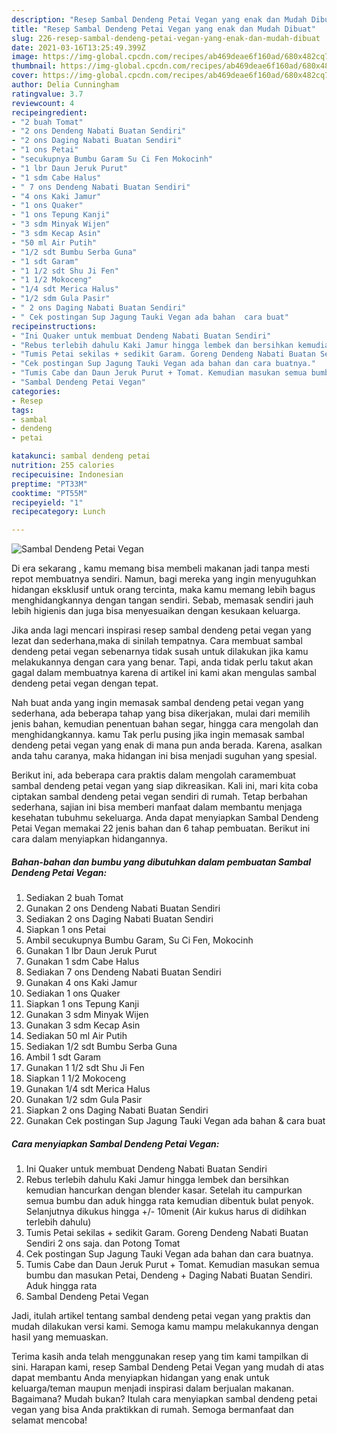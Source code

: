 ```yaml
---
description: "Resep Sambal Dendeng Petai Vegan yang enak dan Mudah Dibuat"
title: "Resep Sambal Dendeng Petai Vegan yang enak dan Mudah Dibuat"
slug: 226-resep-sambal-dendeng-petai-vegan-yang-enak-dan-mudah-dibuat
date: 2021-03-16T13:25:49.399Z
image: https://img-global.cpcdn.com/recipes/ab469deae6f160ad/680x482cq70/sambal-dendeng-petai-vegan-foto-resep-utama.jpg
thumbnail: https://img-global.cpcdn.com/recipes/ab469deae6f160ad/680x482cq70/sambal-dendeng-petai-vegan-foto-resep-utama.jpg
cover: https://img-global.cpcdn.com/recipes/ab469deae6f160ad/680x482cq70/sambal-dendeng-petai-vegan-foto-resep-utama.jpg
author: Delia Cunningham
ratingvalue: 3.7
reviewcount: 4
recipeingredient:
- "2 buah Tomat"
- "2 ons Dendeng Nabati Buatan Sendiri"
- "2 ons Daging Nabati Buatan Sendiri"
- "1 ons Petai"
- "secukupnya Bumbu Garam Su Ci Fen Mokocinh"
- "1 lbr Daun Jeruk Purut"
- "1 sdm Cabe Halus"
- " 7 ons Dendeng Nabati Buatan Sendiri"
- "4 ons Kaki Jamur"
- "1 ons Quaker"
- "1 ons Tepung Kanji"
- "3 sdm Minyak Wijen"
- "3 sdm Kecap Asin"
- "50 ml Air Putih"
- "1/2 sdt Bumbu Serba Guna"
- "1 sdt Garam"
- "1 1/2 sdt Shu Ji Fen"
- "1 1/2 Mokoceng"
- "1/4 sdt Merica Halus"
- "1/2 sdm Gula Pasir"
- " 2 ons Daging Nabati Buatan Sendiri"
- " Cek postingan Sup Jagung Tauki Vegan ada bahan  cara buat"
recipeinstructions:
- "Ini Quaker untuk membuat Dendeng Nabati Buatan Sendiri"
- "Rebus terlebih dahulu Kaki Jamur hingga lembek dan bersihkan kemudian hancurkan dengan blender kasar. Setelah itu campurkan semua bumbu dan aduk hingga rata kemudian dibentuk bulat penyok. Selanjutnya dikukus hingga +/- 10menit (Air kukus harus di didihkan terlebih dahulu)"
- "Tumis Petai sekilas + sedikit Garam. Goreng Dendeng Nabati Buatan Sendiri 2 ons saja. dan Potong Tomat"
- "Cek postingan Sup Jagung Tauki Vegan ada bahan dan cara buatnya."
- "Tumis Cabe dan Daun Jeruk Purut + Tomat. Kemudian masukan semua bumbu dan masukan Petai, Dendeng + Daging Nabati Buatan Sendiri. Aduk hingga rata"
- "Sambal Dendeng Petai Vegan"
categories:
- Resep
tags:
- sambal
- dendeng
- petai

katakunci: sambal dendeng petai 
nutrition: 255 calories
recipecuisine: Indonesian
preptime: "PT33M"
cooktime: "PT55M"
recipeyield: "1"
recipecategory: Lunch

---
```



![Sambal Dendeng Petai Vegan](https://img-global.cpcdn.com/recipes/ab469deae6f160ad/680x482cq70/sambal-dendeng-petai-vegan-foto-resep-utama.jpg)

Di era  sekarang , kamu memang bisa membeli makanan jadi tanpa mesti repot membuatnya sendiri. Namun, bagi mereka yang ingin menyuguhkan hidangan eksklusif untuk orang tercinta, maka kamu memang lebih bagus menghidangkannya dengan tangan sendiri. Sebab, memasak sendiri jauh lebih higienis dan juga bisa menyesuaikan dengan kesukaan keluarga.

Jika anda lagi mencari inspirasi resep sambal dendeng petai vegan yang lezat dan sederhana,maka di sinilah tempatnya. Cara membuat sambal dendeng petai vegan  sebenarnya tidak susah untuk dilakukan jika kamu melakukannya dengan cara yang benar. Tapi, anda tidak perlu takut akan gagal dalam membuatnya 
karena di artikel ini kami akan mengulas sambal dendeng petai vegan dengan tepat.  



Nah buat anda yang ingin memasak sambal dendeng petai vegan yang sederhana, ada beberapa tahap yang bisa dikerjakan, mulai dari memilih jenis bahan, kemudian penentuan bahan segar, hingga cara mengolah dan menghidangkannya. kamu Tak perlu pusing jika ingin memasak sambal dendeng petai vegan yang enak di mana pun anda berada. Karena, asalkan anda  tahu caranya, maka hidangan ini bisa menjadi suguhan yang spesial.

Berikut ini, ada beberapa cara praktis  dalam mengolah caramembuat sambal dendeng petai vegan yang siap dikreasikan. Kali ini, mari kita coba ciptakan sambal dendeng petai vegan sendiri di rumah. Tetap berbahan sederhana, sajian ini bisa memberi manfaat dalam membantu menjaga kesehatan tubuhmu sekeluarga. Anda dapat menyiapkan Sambal Dendeng Petai Vegan memakai 22 jenis bahan dan 6 tahap pembuatan. Berikut ini cara dalam menyiapkan hidangannya.

<!--inarticleads1-->

##### Bahan-bahan dan bumbu yang dibutuhkan dalam pembuatan Sambal Dendeng Petai Vegan:

1. Sediakan 2 buah Tomat
1. Gunakan 2 ons Dendeng Nabati Buatan Sendiri
1. Sediakan 2 ons Daging Nabati Buatan Sendiri
1. Siapkan 1 ons Petai
1. Ambil secukupnya Bumbu Garam, Su Ci Fen, Mokocinh
1. Gunakan 1 lbr Daun Jeruk Purut
1. Gunakan 1 sdm Cabe Halus
1. Sediakan  7 ons Dendeng Nabati Buatan Sendiri
1. Gunakan 4 ons Kaki Jamur
1. Sediakan 1 ons Quaker
1. Siapkan 1 ons Tepung Kanji
1. Gunakan 3 sdm Minyak Wijen
1. Gunakan 3 sdm Kecap Asin
1. Sediakan 50 ml Air Putih
1. Sediakan 1/2 sdt Bumbu Serba Guna
1. Ambil 1 sdt Garam
1. Gunakan 1 1/2 sdt Shu Ji Fen
1. Siapkan 1 1/2 Mokoceng
1. Gunakan 1/4 sdt Merica Halus
1. Gunakan 1/2 sdm Gula Pasir
1. Siapkan  2 ons Daging Nabati Buatan Sendiri
1. Gunakan  Cek postingan Sup Jagung Tauki Vegan ada bahan &amp; cara buat




<!--inarticleads2-->

##### Cara menyiapkan Sambal Dendeng Petai Vegan:

1. Ini Quaker untuk membuat Dendeng Nabati Buatan Sendiri
1. Rebus terlebih dahulu Kaki Jamur hingga lembek dan bersihkan kemudian hancurkan dengan blender kasar. Setelah itu campurkan semua bumbu dan aduk hingga rata kemudian dibentuk bulat penyok. Selanjutnya dikukus hingga +/- 10menit (Air kukus harus di didihkan terlebih dahulu)
1. Tumis Petai sekilas + sedikit Garam. Goreng Dendeng Nabati Buatan Sendiri 2 ons saja. dan Potong Tomat
1. Cek postingan Sup Jagung Tauki Vegan ada bahan dan cara buatnya.
1. Tumis Cabe dan Daun Jeruk Purut + Tomat. Kemudian masukan semua bumbu dan masukan Petai, Dendeng + Daging Nabati Buatan Sendiri. Aduk hingga rata
1. Sambal Dendeng Petai Vegan




Jadi, itulah artikel tentang  sambal dendeng petai vegan  yang praktis dan mudah dilakukan versi kami. Semoga kamu mampu melakukannya dengan hasil yang memuaskan. 

Terima kasih anda telah menggunakan resep yang tim kami tampilkan di sini. Harapan kami, resep  Sambal Dendeng Petai Vegan yang mudah di atas dapat membantu Anda menyiapkan hidangan yang enak untuk keluarga/teman maupun menjadi inspirasi dalam berjualan makanan. Bagaimana? Mudah bukan? Itulah cara menyiapkan sambal dendeng petai vegan yang bisa Anda praktikkan di rumah. Semoga bermanfaat dan selamat mencoba!

